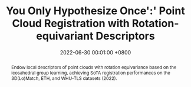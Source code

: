 ---
title:          You Only Hypothesize Once':' Point Cloud Registration with Rotation-equivariant Descriptors
date:           2022-06-30 00:01:00 +0800
selected:       true
pub:            "ACM Multimedia (MM)"
pub_date:       "2022"
pub_last:       "Point Cloud Pariwise Registration"
abstract: >-
  Endow local descriptors of point clouds with rotation equivariance based on the icosahedral group learning, achieving SoTA registration performances on the 3D(Lo)Match, ETH, and WHU-TLS datasets (2022).
  
cover:          assets/images/covers/yoho_park.gif
authors:
  - Haiping Wang*
  - Yuan Liu*
  - Zhen Dong†
  - Wenping Wang
links:
  Paper: https://arxiv.org/abs/2109.00182
  Code: https://github.com/HpWang-whu/YOHO
  Project Page: https://hpwang-whu.github.io/YOHO/
  Video: https://www.youtube.com/watch?v=7ShT4faXjy0
---